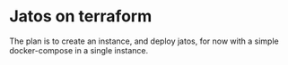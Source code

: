 # Jatos on terraform

The plan is to create an instance, and deploy jatos,
for now with a simple docker-compose in a single instance.

